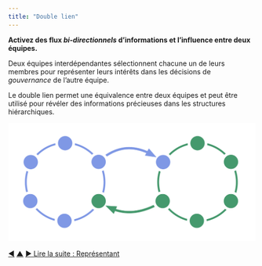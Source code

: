 ```yaml
---
title: "Double lien"
---
```



<strong>Activez des flux <em>bi-directionnels</em> d’informations et l’influence entre deux équipes.</strong>

Deux équipes interdépendantes sélectionnent chacune un de leurs membres pour représenter leurs intérêts dans les décisions de <dfn data-info="Gouvernance: Le processus de fixer des objectifs et de prendre et de modifier des décisions qui guident les gens pour les atteindre.">gouvernance</dfn> de l’autre équipe.

Le double lien permet une équivalence entre deux équipes et peut être utilisé pour révéler des informations précieuses dans les structures hiérarchiques.

![Double lien entre deux cercles](img/structural-patterns/double-link.png)

<div class="bottom-nav">
<a href="linking.html" title="Retour à : Lien">◀</a> <a href="building-organizations.html" title="Remonter: Construire les organisations">▲</a> <a href="representative.html" title="Lire la suite : Représentant">▶ Lire la suite : Représentant</a>
</div>


<script type="text/javascript">
Mousetrap.bind('g n', function() {
    window.location.href = 'representative.html';
    return false;
});
</script>

